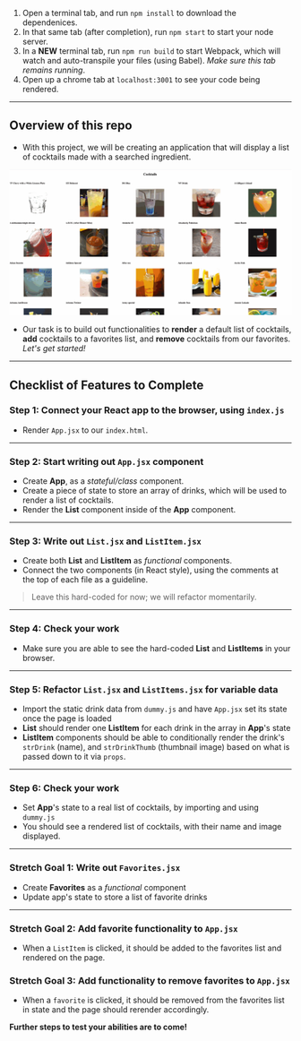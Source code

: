 1. Open a terminal tab, and run `npm install` to download the dependenices.
2. In that same tab (after completion), run `npm start` to start your node server.
3. In a **NEW** terminal tab, run `npm run build` to start Webpack, which will watch and auto-transpile your files (using Babel). *Make sure this tab remains running*.
4. Open up a chrome tab at `localhost:3001` to see your code being rendered.

----
## Overview of this repo

* With this project, we will be creating an application that will display a list of cocktails made with a searched ingredient.

![](cocktail.gif)

* Our task is to build out functionalities to **render** a default list of cocktails, **add**  cocktails to a favorites list, and **remove** cocktails from our favorites. *Let's get started!*

----
## Checklist of Features to Complete

### Step 1: Connect your React app to the browser, using `index.js`

* Render `App.jsx` to our `index.html`.

----
### Step 2: Start writing out `App.jsx` component

* Create **App**, as a *stateful/class* component.
* Create a piece of state to store an array of drinks, which will be used to render a list of cocktails.
* Render the **List** component inside of the **App** component.

----
### Step 3: Write out `List.jsx` and `ListItem.jsx`

* Create both **List** and **ListItem** as *functional* components.
* Connect the two components (in React style), using the comments at the top of each file as a guideline.

> Leave this hard-coded for now; we will refactor momentarily.

----
### Step 4: Check your work

* Make sure you are able to see the hard-coded **List** and **ListItems** in your browser.

----
### Step 5: Refactor `List.jsx` and `ListItems.jsx` for variable data

* Import the static drink data from `dummy.js` and have `App.jsx` set its state once the page is loaded
*  **List** should render one **ListItem** for each drink in the array in **App**'s state
* **ListItem** components should be able to conditionally render the drink's `strDrink` (name), and `strDrinkThumb` (thumbnail image) based on what is passed down to it via `props`.

----
### Step 6: Check your work

* Set **App**'s state to a real list of cocktails, by importing and using `dummy.js`
* You should see a rendered list of cocktails, with their name and image displayed.

----
### Stretch Goal 1: Write out `Favorites.jsx`

* Create **Favorites** as a *functional* component
* Update app's state to store a list of favorite drinks

----
### Stretch Goal 2: Add favorite functionality to `App.jsx`

* When a `ListItem` is clicked, it should be added to the favorites list and rendered on the page.

### Stretch Goal 3: Add functionality to remove favorites to `App.jsx`

* When a `favorite` is clicked, it should be removed from the favorites list in state and the page should rerender accordingly.

**Further steps to test your abilities are to come!**